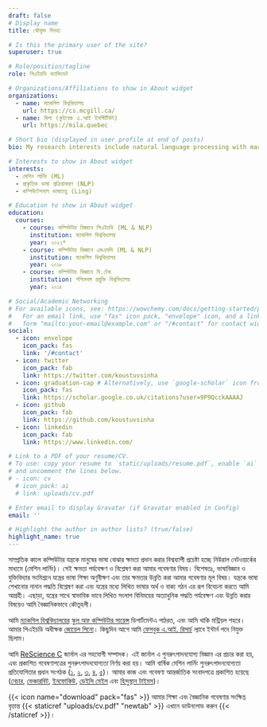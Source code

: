 ```yaml
---
draft: false
# Display name
title: কৌস্তুভ সিনহা

# Is this the primary user of the site?
superuser: true

# Role/position/tagline
role: পিএইচডি ক্যান্ডিডেট

# Organizations/Affiliations to show in About widget
organizations:
  - name: ম্যাকগিল বিশ্ববিদ্যালয়
    url: https://cs.mcgill.ca/
  - name: মিলা (কুইবেক এ.আই ইনস্টিটিউট)
    url: https://mila.quebec

# Short bio (displayed in user profile at end of posts)
bio: My research interests include natural language processing with machine learning, computational linguistics and dialog systems. I organize the annual [ML Reproducibility Challenge](https://paperswithcode.com/rc2021).

# Interests to show in About widget
interests:
  - মেশিন লার্নিং (ML)
  - প্রাকৃতিক ভাষা প্রক্রিয়াকরণ (NLP)
  - কম্পিউটেশনাল ভাষাতত্ত্ব (Ling)

# Education to show in About widget
education:
  courses:
    - course: কম্পিউটার বিজ্ঞানে পিএইচডি (ML & NLP)
      institution: ম্যাকগিল বিশ্ববিদ্যালয়
      year: ২০২২*
    - course: কম্পিউটার বিজ্ঞানে এমএসসি (ML & NLP)
      institution: ম্যাকগিল বিশ্ববিদ্যালয়
      year: ২০১৮
    - course: কম্পিউটার বিজ্ঞানে বি.টেক
      institution: পশ্চিমবঙ্গ প্রযুক্তি বিশ্ববিদ্যালয়
      year: ২০১৪

# Social/Academic Networking
# For available icons, see: https://wowchemy.com/docs/getting-started/page-builder/#icons
#   For an email link, use "fas" icon pack, "envelope" icon, and a link in the
#   form "mailto:your-email@example.com" or "/#contact" for contact widget.
social:
  - icon: envelope
    icon_pack: fas
    link: '/#contact'
  - icon: twitter
    icon_pack: fab
    link: https://twitter.com/koustuvsinha
  - icon: graduation-cap # Alternatively, use `google-scholar` icon from `ai` icon pack
    icon_pack: fas
    link: https://scholar.google.co.uk/citations?user=9P9QcckAAAAJ
  - icon: github
    icon_pack: fab
    link: https://github.com/koustuvsinha
  - icon: linkedin
    icon_pack: fab
    link: https://www.linkedin.com/

# Link to a PDF of your resume/CV.
# To use: copy your resume to `static/uploads/resume.pdf`, enable `ai` icons in `params.toml`,
# and uncomment the lines below.
# - icon: cv
  # icon_pack: ai
  # link: uploads/cv.pdf

# Enter email to display Gravatar (if Gravatar enabled in Config)
email: ''

# Highlight the author in author lists? (true/false)
highlight_name: true
---
```


সাম্প্রতিক কালে কম্পিউটার যন্ত্রকে মানুষের ভাষা বোঝার ক্ষমতা প্রদান করার বিশ্বব্যাপী প্রচেষ্টা হচ্ছে নিউরাল নেটওয়ার্কের মাধ্যমে (মেশিন লার্নিং)। সেই ক্ষমতা পর্যবেক্ষণ ও বিশ্লেষণ করা আমার গবেষণার বিষয়। বিশেষতঃ, ভাষাবিজ্ঞান ও যুক্তিবিদ্যার সংমিশ্রনে যন্ত্রের ভাষা শিক্ষা অণুবীক্ষণ এবং তার ক্ষমতার উন্নতি করা আমার গবেষণার মূল  বিষয়। যন্ত্রকে ভাষা শেখানোর নানান পদ্ধতি বিশ্লেষণ করা এবং যন্ত্রের মধ্যে লিখিত ভাষার অর্থ ও বাক্য গঠন এর রূপ বিবেচনা করতে আমি আগ্রহী। এছাড়া, যন্ত্রের সাথে স্বাভাবিক ভাবে লিখিত সংলাপ বিনিময়ের অত্যাধুনিক পদ্ধতি পর্যবেক্ষণ এবং উন্নতি করার বিষয়েও আমি বৈজ্ঞানিকভাবে কৌতূহলী।

আমি [ম্যাকগিল বিশ্ববিদ্যালয়ের](https://www.mcgill.ca/) [স্কুল অফ কম্পিউটার সায়েন্স](https://www.cs.mcgill.ca/) ডিপার্টমেন্টএ পাঠরত, এবং আমি থাকি মন্ট্রিয়ল শহরে। আমার পিএইচডি অধীক্ষক [জোয়েল পিনো](https://cs.mcgill.ca/~jpineau)। কিছুদিন আগে আমি [ফেসবুক এ.আই. রিসার্চ](https://research.facebook.com/) ল্যাবে ইন্টার্ন পদে নিযুক্ত ছিলাম।

আমি [ReScience C](https://rescience.github.io/) জার্নাল এর সহযোগী সম্পাদক। এই জার্নাল এ পুনরুৎপাদনযোগ্য বিজ্ঞান এর প্রচার করা হয়, এবং প্রকাশিত গবেষণাপত্রের  পুনরুৎপাদনযোগ্যতা নির্ণয় করা হয়। আমি বার্ষিক মেশিন লার্নিং পুনরুৎপাদনযোগ্যতা প্রতিযোগিতার প্রধান সংগঠক ([১](https://www.cs.mcgill.ca/~jpineau/ICLR2018-ReproducibilityChallenge.html), [২](https://www.cs.mcgill.ca/~jpineau/ICLR2019-ReproducibilityChallenge.html), [৩](https://reproducibility-challenge.github.io/neurips2019/), [৪](https://paperswithcode.com/rc2020), [৫](https://paperswithcode.com/rc2021))। আমার কাজ এবং গবেষণা আন্তর্জাতিক সংবাদপত্রে প্রকাশিত হয়েছে ([নেচার](https://www.nature.com/articles/d41586-019-03895-5), [ভেঞ্চারবিট](https://venturebeat.com/2021/01/15/facebook-claims-its-ai-can-anticipate-covid-19-outcomes-using-x-rays/), [ইনফোকিউ](https://www.infoq.com/news/2021/03/facebook-covid-prognosis/), [ডেইলি মেইল](https://www.dailymail.co.uk/sciencetech/article-9153415/Facebook-claims-AI-predict-four-coronavirus-patients-condition-deteriorate.html) এবং [হিন্দুস্থান টাইমস](https://tech.hindustantimes.com/tech/news/facebook-wants-to-help-doctors-fight-covid-19-with-ai-and-xrays-71611044405211.html))।

{{< icon name="download" pack="fas" >}} আমার শিক্ষা এবং বৈজ্ঞানিক গবেষণার সংক্ষিপ্ত বৃত্তান্ত {{< staticref "uploads/cv.pdf" "newtab" >}} এখানে ডাউনলোড করুন {{< /staticref >}}।
